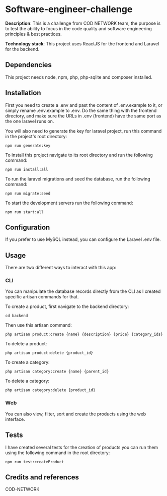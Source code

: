 # Software-engineer-challenge

**Description**:  This is a challenge from COD NETWORK team, the purpose is to test the ability to focus in the code quality and software engineering principles & best practices.

**Technology stack**: This project uses ReactJS for the frontend and Laravel for the backend.

## Dependencies

This project needs node, npm, php, php-sqlite and composer installed.


## Installation

First you need to create a .env and past the content of .env.example to it, or simply rename .env.example to .env.
Do the same thing with the frontend directory, and make sure the URLs in .env (frontend) have the same port as the one laravel runs on.

You will also need to generate the key for laravel project, run this command in the project's root directory:
```
npm run generate:key
```
To install this project navigate to its root directory and run the following command:
```
npm run install:all
```
To run the laravel migrations and seed the database, run the following command:
```
npm run migrate:seed
```
To start the development servers run the following command:
```
npm run start:all
```

## Configuration

If you prefer to use MySQL instead, you can configure the Laravel .env file.

## Usage

There are two different ways to interact with this app:

### CLI

You can manipulate the database records directly from the CLI as I created specific artisan commands for that.

To create a product, first navigate to the backend directory:
```
cd backend
```
Then use this artisan command:
```
php artisan product:create {name} {description} {price} {category_ids}
```

To delete a product:
```
php artisan product:delete {product_id}
```

To create a category:
```
php artisan category:create {name} {parent_id}
```

To delete a category:
```
php artisan category:delete {product_id}
```

### Web

You can also view, filter, sort and create the products using the web interface.

## Tests

I have created several tests for the creation of products you can run them using the following command in the root directory:
```
npm run test:createProduct
```

## Credits and references
COD-NETWORK
